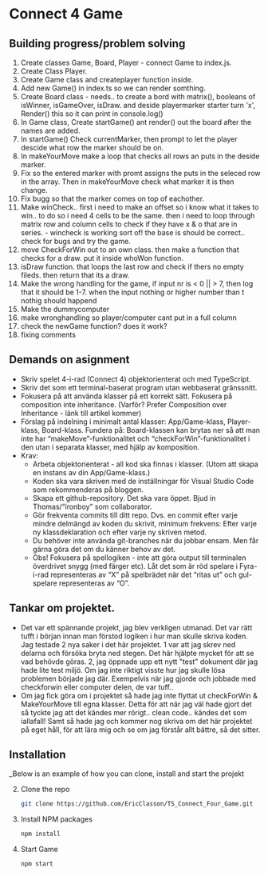 # Connect 4 Game

## Building progress/problem solving

1. Create classes Game, Board, Player - connect Game to index.js.
2. Create Class Player.
3. Create Game class and createplayer function inside.
4. Add new Game() in index.ts so we can render somthing.
5. Create Board class - needs.. to create a bord with matrix(), booleans of isWinner, isGameOver, isDraw. and deside playermarker starter turn 'x', Render() this so it can print in console.log()
6. In Game class, Create startGame() ant render() out the board after the names are added.
7. In startGame() Check currentMarker, then prompt to let the player descide what row the marker should be on.
8. In makeYourMove make a loop that checks all rows an puts in the deside marker.
9. Fix so the entered marker with promt assigns the puts in the seleced row in the array. Then in makeYourMove check what marker it is then change.
10. Fix bugg so that the marker comes on top of eachother.
11. Make winCheck.. first i need to make an offset so i know what it takes to win.. to do so i need 4 cells to be the same. then i need to loop through matrix row and column cells to check if they have x & o that are in series. - wincheck is working sort of! the base is should be correct.. check for bugs and try the game.
12. move CheckForWin out to an own class. then make a function that checks for a draw. put it inside whoWon function.
13. isDraw function. that loops the last row and check if thers no empty fileds. then return that its a draw.
14. Make the wrong handling for the game, if input nr is < 0 || > 7, then log that it should be 1-7. when the input nothing or higher number than t nothig should happend
15. Make the dummycomputer
16. make wronghandling so player/computer cant put in a full column
17. check the newGame function? does it work?
18. fixing comments

## Demands on asignment

- Skriv spelet 4-i-rad (Connect 4) objektorienterat och med TypeScript.
- Skriv det som ett terminal-baserat program utan webbaserat gränssnitt.
- Fokusera på att använda klasser på ett korrekt sätt. Fokusera på composition inte inheritance. (Varför? Prefer Composition over Inheritance - länk till artikel kommer)
- Förslag på indelning i minimalt antal klasser: App/Game-klass, Player-klass, Board-klass. Fundera på: Board-klassen kan brytas ner så att man inte har “makeMove”-funktionalitet och “checkForWin”-funktionalitet i den utan i separata klasser, med hjälp av komposition.
- Krav:
  - Arbeta objektorienterat - all kod ska finnas i klasser. (Utom att skapa en instans av din App/Game-klass.)
  - Koden ska vara skriven med de inställningar för Visual Studio Code som rekommenderas på bloggen.
  - Skapa ett github-repository. Det ska vara öppet. Bjud in Thomas/“ironboy” som collaborator.
  - Gör frekventa commits till ditt repo. Dvs. en commit efter varje mindre delmängd av koden du skrivit, minimum frekvens: Efter varje ny klassdeklaration och efter varje ny skriven metod.
  - Du behöver inte använda git-branches när du jobbar ensam. Men får gärna göra det om du känner behov av det.
  - Obs! Fokusera på spellogiken - inte att göra output till terminalen överdrivet snygg (med färger etc). Låt det som är röd spelare i Fyra-i-rad representeras av “X” på spelbrädet när det “ritas ut” och gul-spelare representeras av “O”.

## Tankar om projektet.

- Det var ett spännande projekt, jag blev verkligen utmanad. Det var rätt tufft i början innan man förstod logiken i hur man skulle skriva koden. Jag testade 2 nya saker i det här projektet. 1 var att jag skrev ned delarna och försöka bryta ned stegen. Det här hjälpte mycket för att se vad behövde göras. 2, jag öppnade upp ett nytt "test" dokument där jag hade lite test miljö. Om jag inte riktigt visste hur jag skulle lösa problemen började jag där. Exempelvis när jag gjorde och jobbade med checkforwin eller computer delen, de var tuff..
- Om jag fick göra om i projektet så hade jag inte flyttat ut checkForWin & MakeYourMove till egna klasser. Detta för att när jag väl hade gjort det så tyckte jag att det kändes mer rörigt.. clean code.. kändes det som iallafall! Samt så hade jag och kommer nog skriva om det här projektet på eget håll, för att lära mig och se om jag förstår allt bättre, så det sitter.


## Installation

\_Below is an example of how you can clone, install and start the projekt

2. Clone the repo
   ```sh
   git clone https://github.com/EricClasson/TS_Connect_Four_Game.git
   ```
3. Install NPM packages
   ```sh
   npm install
   ```
4. Start Game
   ```sh
   npm start
   ```
